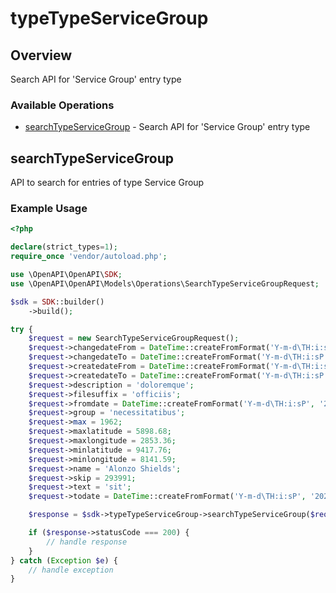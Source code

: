 # typeTypeServiceGroup

## Overview

Search API for 'Service Group' entry type

### Available Operations

* [searchTypeServiceGroup](#searchtypeservicegroup) - Search API for 'Service Group' entry type

## searchTypeServiceGroup

API to search for entries of type Service Group

### Example Usage

```php
<?php

declare(strict_types=1);
require_once 'vendor/autoload.php';

use \OpenAPI\OpenAPI\SDK;
use \OpenAPI\OpenAPI\Models\Operations\SearchTypeServiceGroupRequest;

$sdk = SDK::builder()
    ->build();

try {
    $request = new SearchTypeServiceGroupRequest();
    $request->changedateFrom = DateTime::createFromFormat('Y-m-d\TH:i:sP', '2022-03-22T14:47:18.885Z');
    $request->changedateTo = DateTime::createFromFormat('Y-m-d\TH:i:sP', '2022-01-30T02:45:15.076Z');
    $request->createdateFrom = DateTime::createFromFormat('Y-m-d\TH:i:sP', '2021-11-13T00:54:03.818Z');
    $request->createdateTo = DateTime::createFromFormat('Y-m-d\TH:i:sP', '2020-11-18T13:05:17.215Z');
    $request->description = 'doloremque';
    $request->filesuffix = 'officiis';
    $request->fromdate = DateTime::createFromFormat('Y-m-d\TH:i:sP', '2022-07-23T14:56:49.236Z');
    $request->group = 'necessitatibus';
    $request->max = 1962;
    $request->maxlatitude = 5898.68;
    $request->maxlongitude = 2853.36;
    $request->minlatitude = 9417.76;
    $request->minlongitude = 8141.59;
    $request->name = 'Alonzo Shields';
    $request->skip = 293991;
    $request->text = 'sit';
    $request->todate = DateTime::createFromFormat('Y-m-d\TH:i:sP', '2020-02-21T13:58:54.874Z');

    $response = $sdk->typeTypeServiceGroup->searchTypeServiceGroup($request);

    if ($response->statusCode === 200) {
        // handle response
    }
} catch (Exception $e) {
    // handle exception
}
```
